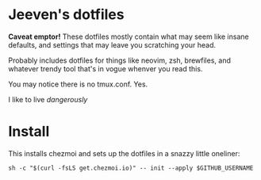 # Jeeven's dotfiles
**Caveat emptor!** These dotfiles mostly contain what may seem like insane defaults, and settings that may leave you scratching your head.

Probably includes dotfiles for things like neovim, zsh, brewfiles, and whatever trendy tool that's in vogue whenver you read this.

You may notice there is no tmux.conf. Yes.

I like to live *dangerously*

# Install
This installs chezmoi and sets up the dotfiles in a snazzy little oneliner:
```console
sh -c "$(curl -fsLS get.chezmoi.io)" -- init --apply $GITHUB_USERNAME
```
